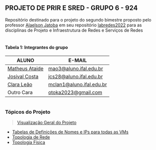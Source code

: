## PROJETO DE PRIR E SRED - GRUPO 6 - 924

Repositório destinado para o projeto do segundo bimestre proposto pelo professor [Alaelson Jatoba](https://github.com/alaelson) em seu repositório [labredes2022](https://github.com/alaelson/labredes2022/blob/main/README.md) para as disciplinas de Projeto e Infraestrutura de Redes e Serviços de Redes

# 

#### Tabela 1: Integrantes do grupo
 
|                    ALUNO                          |          E-MAIL          |
|---------------------------------------------------|--------------------------|
|[Matheus Ataide](https://github.com/Matheus-Ataide)| mao3@aluno.ifal.edu.br   | 
|[Josival Costa](https://github.com/Josival)        | jcs28@aluno.ifal.edu.br  | 
|[Clara Leão](https://github.com/mariaclaraleao)    | mclan1@aluno.ifal.edu.br | 
|Outro Cara                                         | otoka2023@gmail.com      |

# 

### Tópicos do Projeto
> [Visualização Geral do Projeto](https://github.com/Josival/TrabalhoRedes/blob/main/Projeto/README.md)
- [Tabelas de Definições de Nomes e IPs para todas as VMs](https://github.com/Josival/TrabalhoRedes/blob/main/Tabelas.md)
- [Topologia de Rede](https://github.com/Josival/Grupo-6_PRIR-SRED/blob/main/TopologiaDeRede.md)
- [Topologia Física](https://github.com/Josival/Grupo-6_PRIR-SRED/blob/main/ParteFisica.md)

#
